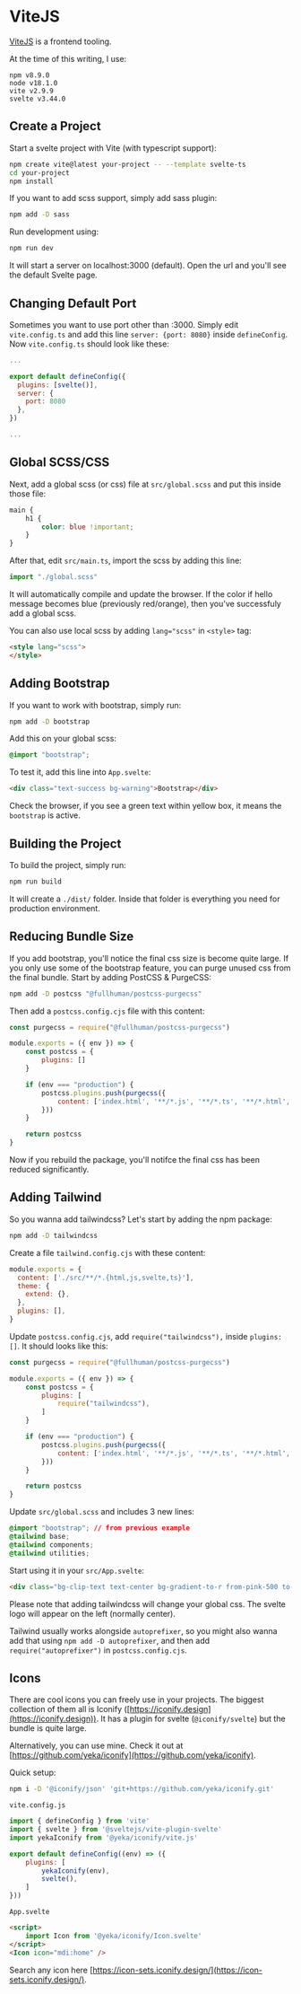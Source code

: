 # ViteJS

[ViteJS](https://vitejs.dev/) is a frontend tooling.

At the time of this writing, I use:

```
npm v8.9.0
node v18.1.0
vite v2.9.9
svelte v3.44.0
```

## Create a Project

Start a svelte project with Vite (with typescript support):

```bash
npm create vite@latest your-project -- --template svelte-ts
cd your-project
npm install
```

If you want to add scss support, simply add sass plugin:

```bash
npm add -D sass
```

Run development using:
```bash
npm run dev
```
It will start a server on localhost:3000 (default). Open the url and you'll see the default Svelte page.

## Changing Default Port

Sometimes you want to use port other than :3000.
Simply edit `vite.config.ts` and add this line `server: {port: 8080}` inside `defineConfig`. Now `vite.config.ts` should look like these:
```js
...

export default defineConfig({
  plugins: [svelte()],
  server: {
    port: 8080
  },
})

...
```

## Global SCSS/CSS

Next, add a global scss (or css) file at `src/global.scss` and put this inside those file:
```scss
main {
    h1 {
        color: blue !important;
    }
}
```
After that, edit `src/main.ts`, import the scss by adding this line:
```js
import "./global.scss"
```
It will automatically compile and update the browser. If the color if hello message becomes blue (previously red/orange), then you've successfuly add a global scss.

You can also use local scss by adding `lang="scss"` in `<style>` tag:
```html
<style lang="scss">
</style>
```

## Adding Bootstrap

If you want to work with bootstrap, simply run:
```bash
npm add -D bootstrap
```
Add this on your global scss:
```css
@import "bootstrap";
```

To test it, add this line into `App.svelte`:
```html
<div class="text-success bg-warning">Bootstrap</div>
```

Check the browser, if you see a green text within yellow box, it means the `bootstrap` is active.

## Building the Project

To build the project, simply run:
```bash
npm run build
```
It will create a `./dist/` folder. Inside that folder is everything you need for production environment.

## Reducing Bundle Size

If you add bootstrap, you'll notice the final css size is become quite large. If you only use some of the bootstrap feature, you can purge unused css from the final bundle. Start by adding PostCSS & PurgeCSS:

```bash
npm add -D postcss "@fullhuman/postcss-purgecss"
```

Then add a `postcss.config.cjs` file with this content:
```js
const purgecss = require("@fullhuman/postcss-purgecss")

module.exports = ({ env }) => {
    const postcss = {
        plugins: []
    }

    if (env === "production") {
        postcss.plugins.push(purgecss({
            content: ['index.html', '**/*.js', '**/*.ts', '**/*.html', '**/*.svelte']
        }))
    }

    return postcss
}
```

Now if you rebuild the package, you'll notifce the final css has been reduced significantly.

## Adding Tailwind

So you wanna add tailwindcss? Let's start by adding the npm package:
```bash
npm add -D tailwindcss
```

Create a file `tailwind.config.cjs` with these content:
```js
module.exports = {
  content: ['./src/**/*.{html,js,svelte,ts}'],
  theme: {
    extend: {},
  },
  plugins: [],
}
```

Update `postcss.config.cjs`, add `require("tailwindcss"),` inside `plugins: []`. 
It should looks like this:
```js
const purgecss = require("@fullhuman/postcss-purgecss")

module.exports = ({ env }) => {
    const postcss = {
        plugins: [
            require("tailwindcss"),
        ]
    }

    if (env === "production") {
        postcss.plugins.push(purgecss({
            content: ['index.html', '**/*.js', '**/*.ts', '**/*.html', '**/*.svelte']
        }))
    }

    return postcss
}
```

Update `src/global.scss` and includes 3 new lines:
```css
@import "bootstrap"; // from previous example
@tailwind base;
@tailwind components;
@tailwind utilities;
```

Start using it in your `src/App.svelte`:
```html
<div class="bg-clip-text text-center bg-gradient-to-r from-pink-500 to-violet-500">Hello world</div>
```

Please note that adding tailwindcss will change your global css. The svelte logo will appear on the left (normally center).

Tailwind usually works alongside `autoprefixer`, so you might also wanna add that using `npm add -D autoprefixer`, and then add `require("autoprefixer")` in `postcss.config.cjs`.

## Icons

There are cool icons you can freely use in your projects.
The biggest collection of them all is Iconify ([https://iconify.design](https://iconify.design)).
It has a plugin for svelte (`@iconify/svelte`) but the bundle is quite large.

Alternatively, you can use mine. Check it out at [https://github.com/yeka/iconify](https://github.com/yeka/iconify).

Quick setup:
```bash
npm i -D '@iconify/json' 'git+https://github.com/yeka/iconify.git'
```

`vite.config.js`
```js
import { defineConfig } from 'vite'
import { svelte } from '@sveltejs/vite-plugin-svelte'
import yekaIconify from '@yeka/iconify/vite.js'

export default defineConfig((env) => ({
    plugins: [
        yekaIconify(env),
        svelte(),
    ]
}))
```

`App.svelte`
```html
<script>
    import Icon from '@yeka/iconify/Icon.svelte'
</script>
<Icon icon="mdi:home" />
```

Search any icon here [https://icon-sets.iconify.design/](https://icon-sets.iconify.design/).
